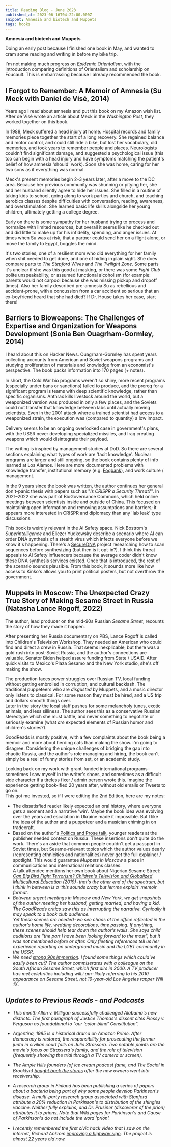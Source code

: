 ```yaml
---
title: Reading Blog - June 2023
published_at: 2023-06-16T04:22:00.000Z
snippet: Amnesia and biotech and Muppets
tags: books
---
```


**Amnesia and biotech and Muppets**

Doing an early post because I finished one book in May, and wanted to cram some reading and writing in before my bike trip.

I'm not making much progress on *Epidemic Orientalism*, with the introduction comparing definitions of Orientalism and scholarship on Foucault. This is embarrassing because I already recommended the book.

## I Forgot to Remember: A Memoir of Amnesia (Su Meck with Daniel de Visé, 2014)

Years ago I read about amnesia and put this book on my Amazon wish list. After de Visé wrote an article about Meck in the *Washington Post*, they worked together on this book.

In 1988, Meck suffered a head injury at home. Hospital records and family memories piece together the start of a long recovery. She regained balance and motor control, and could still ride a bike, but lost her vocabulary, old memories, and took years to remember people and places. Neurologists couldn't find significant damage, and suggested a psychological issue (this too can begin with a head injury and have symptoms matching the patient's belief of how amnesia 'should' work). Soon she was home, caring for her two sons as if everything was normal.

Meck's present memories begin 2–3 years later, after a move to the DC area. Because her previous community was shunning or pitying her, she and her husband silently agree to hide her issues. She filled in a routine of taking kids to school, going along to work parties and church, and teaching aerobics classes despite difficulties with conversation, reading, awareness, and overstimulation. She learned basic life skills alongside her young children, ultimately getting a college degree.

Early on there is some sympathy for her husband trying to process and normalize with limited resources, but overall it seems like he checked out and did little to make up for his infidelity, spending, and anger issues. At times when Su was at risk, that a partner could send her on a flight alone, or move the family to Egypt, boggles the mind.

It's two stories, one of a resilient mom who did everything for her family when shit needed to get done, and one of hiding in plain sight. She does compare parts to *The Stepford Wives* and *The Twilight Zone*. Some parts it's unclear if she was this good at masking, or there was some *Fight Club* polite unspeakability, or assumed functional alcoholism (for example: parents would not carpool because she was missing pickup and dropoff times). Also her family described pre-amnesia Su as rebellious and accident-prone, with a concussion from a car accident so serious that an ex-boyfriend heard that she had died? If Dr. House takes her case, start there!

## Barriers to Bioweapons: The Challenges of Expertise and Organization for Weapons Development (Sonia Ben Ouagrham-Gormley, 2014)

I heard about this on Hacker News. Ouagrham-Gormley has spent years collecting accounts from American and Soviet weapons programs and studying proliferation of materials and knowledge from an economist's perspective. The book packs information into 170 pages (+ notes).

In short, the Cold War bio programs weren't so shiny, more recent programs (especially under bans or sanctions) failed to produce, and the prereq for a significant program is teams with deep scientific knowledge, rather than specific organisms. Anthrax kills livestock around the world, but a weaponized version was produced in only a few places, and the Soviets could not transfer that knowledge between labs until actually moving scientists. Even in the 2001 attack where a trained scientist had access to a weaponized strain, the execution was (compared to quantity) a low impact.

Delivery seems to be an ongoing overlooked case in government's plans, with the USSR never developing specialized missiles, and Iraq creating weapons which would disintegrate their payload.

The writing is inspired by management studies at DoD. So there are several sections explaining what types of work are 'tacit knowledge'.  Nuclear programs are larger and still ongoing, so the book contains plenty of info learned at Los Alamos. Here are more documented problems with knowledge transfer, institutional memory (e.g. [Fogbank](https://en.wikipedia.org/wiki/Fogbank)), and work culture / management.

In the 9 years since the book was written, the author continues her general don't-panic thesis with papers such as "*Is CRISPR a Security Threat?*". In 2021–2022 she was part of BioGovernance Commons, which held online meetings between scientists inside and outside of China. This focused on maintaining open information and removing assumptions and barriers; it appears more interested in CRISPR and diplomacy than any 'lab leak' type discussions.

This book is weirdly relevant in the AI Safety space. Nick Bostrom's *Superintelligence* and Eliezer Yudkowsky describe a scenario where AI can order DNA synthesis of a stealth virus which infects everyone before we know it's happening. There's a [SecureDNA](https://securedna.org/) project researching how to scan sequences before synthesizing (but then is it opt-in?). I think this threat appeals to AI Safety influencers because the average coder didn't know these DNA synthesis services existed. Once that is introduced, the rest of the scenario sounds plausible. From this book, it sounds more like how access to Kinko's allows you to print political posters, but not overthrow the government.

## Muppets in Moscow: The Unexpected Crazy True Story of Making Sesame Street in Russia (Natasha Lance Rogoff, 2022)

The author, lead producer on the mid-90s Russian *Sesame Street*, recounts the story of how they made it happen.

After presenting her Russia documentary on PBS, Lance Rogoff is called into Children's Television Workshop. They needed an American who could find and direct a crew in Russia. That seems inexplicable, but there was a gold rush into post-Soviet Russia, and the author's connections are valuable. Senator Biden helped assure funding from State / USAID. After quick visits to Mexico's Plaza Sesamo and the New York studio, she's off making the show.

The production faces power struggles over Russian TV, local funding without getting embroiled in corruption, and cultural backlash. The traditional puppeteers who are *disgusted* by Muppets, and a music director only listens to classical. For some reason they must be hired, and a  US trip and dollars smooth things over.<br/>
Later in the story the local staff pushes for some melancholy tunes, exotic animals, and less silliness. The author sees this as a conservative Russian stereotype which she must battle, and never something to negotiate or seriously examine (what *are* expected elements of Russian humor and children's stories?).

GoodReads is mostly positive, with a few complaints about the book being a memoir and more about herding cats than making the show. I'm going to disagree. Considering the unique challenges of bridging the gap into chaotic Russia, and the author's role managing and hiring, the book can't simply be a reel of funny stories from set, or an academic study.

Looking back on my work with grant-funded international programs - sometimes I saw myself in the writer's shoes, and sometimes as a difficult side character if a tireless fixer / admin person wrote this. Imagine the experience getting book-ified 20 years after, without old emails or Tweets to go on.<br/>
This got me invested, so if I were editing the 2nd Edition, here are my notes:

<ul>
<li>The dissatisfied reader likely expected an oral history, where everyone gets a moment and a narrative 'win'. Maybe the book idea was evolving over the years and escalation in Ukraine made it impossible. But I like the idea of the author and a puppeteer and a musician chiming in on tradecraft.</li>
<li>Based on the author's <a href='https://www.youtube.com/watch?v=jK7b0ddLUT0'>Politics and Prose talk</a>, younger readers at the publisher needed context on Russia. These insertions don't quite do the work. There's an aside that common people couldn't get a passport in Soviet times, but Sesame-relevant topics which the author values dearly (representing ethnicities and nationalities) never get the full explainer / spotlight. This would guarantee <i>Muppets in Moscow</i> a place in communications and international relations classes.<br/>
A talk attendee mentions her own book about Nigerian Sesame Street: <a href='https://academic.oup.com/book/35024?login=false'><i>Can Big Bird Fight Terrorism? Children's Television and Globalized Multicultural Education<i></a> (2019) - that's the other end of the spectrum, but I think in between is a 'this sounds crazy but lemme explain' memoir format.</li>
<li>Between urgent meetings in Moscow and New York, we get snapshots of the author meeting her husband, getting married, and having a kid. The GoodReads critics saw this as interrupting the narrative. Cynically it may speak to a book club audience.<br/>
Yet these scenes are needed - we see chaos at the office reflected in the author's home life, wedding decorations, time passing. If anything, these scenes should help tear down the author's walls. She says child auditions are "the part I have been looking forward to the most", but it was not mentioned before or after. Only fleeting references tell us her experience reporting on underground music and the LGBT community in the USSR.</li>
<li>
We need <a href='https://www.youtube.com/watch?v=wlfK51tN-xo'>strong 90s immersion</a>. I found some things which could've easily been cut? The author commiserates with a colleague on the South African Sesame Street, which first airs in 2000. A TV producer has met celebrities including will.i.am - likely referring to his 2010 appearance on Sesame Street, not 19-year-old Los Angeles rapper Will 1X.
</li>
</ul>

## Updates to Previous Reads - and Podcasts

- This month *Allen v. Milligan* successfully challenged Alabama's new districts. The first paragraph of Justice Thomas's dissent cites *Plessy v. Ferguson* as foundational to "our 'color-blind' Constitution".

- *Argentina, 1985* is a historical drama on Amazon Prime. After democracy is restored, the responsibility for prosecuting the former junta in civilian court falls on Julio Strassera. Two notable points are the movie's focus on Strassera's family, and the role of television (frequently showing the trial through a TV camera or screen).

- The Ample Hills founders (of ice cream podcast fame, and The Social in Brooklyn) [bought back the stores](https://www.fastcompany.com/90905195/exclusive-ample-hills-brooklyn-ice-cream-new-owners) after the new owners went into receivership.

- A research group in Finland has been publishing a series of papers about a bacteria being part of why some people develop Parkinson's disease. A multi-party research group associated with Stanford attribute a 20% reduction in Parkinson's to distribution of the shingles vaccine. Neither fully explains, and Dr. Prusiner (discoverer of the prion) attributes it to prions. Note that Wiki pages for Parkinson's and Cause of Parkinson's do not include the word 'prion'.

- I recently remembered the first civic hack video that I saw on the internet, Richard Ankrom [improving a highway sign](https://thelandmag.com/richard-ankrom-guerrilla-public-service-los-angeles-free/). The project is almost 22 years old now.

<br/>
<br/>
<br/>
<br/>
